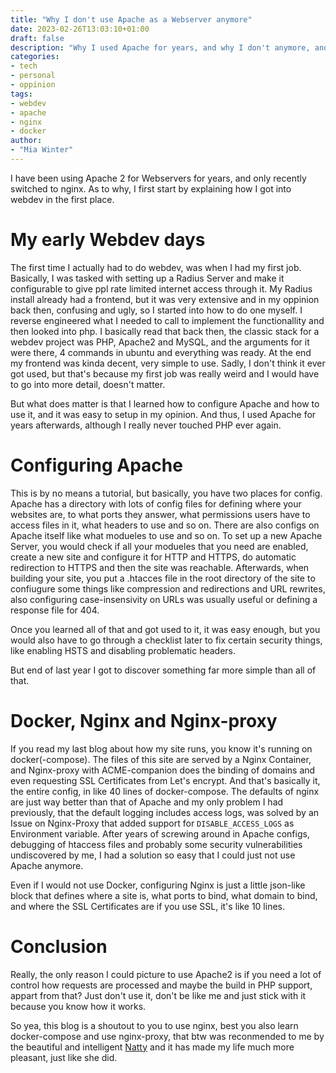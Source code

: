 ```yaml
---
title: "Why I don't use Apache as a Webserver anymore"
date: 2023-02-26T13:03:10+01:00
draft: false
description: "Why I used Apache for years, and why I don't anymore, and you shouldn't too probably"
categories:
- tech
- personal
- oppinion
tags:
- webdev
- apache
- nginx
- docker
author:
- "Mia Winter"
---
```


I have been using Apache 2 for Webservers for years, and only recently switched to nginx. As to why, I first start
by explaining how I got into webdev in the first place.

# My early Webdev days

The first time I actually had to do webdev, was when I had my first job. Basically, I was tasked with setting up a
Radius Server and make it configurable to give ppl rate limited internet access through it. My Radius install already
had a frontend, but it was very extensive and in my oppinion back then, confusing and ugly, so I started into how to
do one myself. I reverse engineered what I needed to call to implement the functionallity and then looked into php.
I basically read that back then, the classic stack for a webdev project was PHP, Apache2 and MySQL, and the arguments
for it were there, 4 commands in ubuntu and everything was ready. At the end my frontend was kinda decent, very simple
to use. Sadly, I don't think it ever got used, but that's because my first job was really weird and I would have to go
into more detail, doesn't matter.

But what does matter is that I learned how to configure Apache and how to use it, and it was easy to setup in my opinion.
And thus, I used Apache for years afterwards, although I really never touched PHP ever again.

# Configuring Apache

This is by no means a tutorial, but basically, you have two places for config. Apache has a directory with lots of config
files for defining where your websites are, to what ports they answer, what permissions users have to access files in it,
what headers to use and so on. There are also configs on Apache itself like what modueles to use and so on. To set up a
new Apache Server, you would check if all your modueles that you need are enabled, create a new site and configure it for
HTTP and HTTPS, do automatic redirection to HTTPS and then the site was reachable. Afterwards, when building your site,
you put a .htacces file in the root directory of the site to confiugure some things like compression and redirections and
URL rewrites, also configuring case-insensivity on URLs was usually useful or defining a response file for 404.

Once you learned all of that and got used to it, it was easy enough, but you would also have to go through a checklist later
to fix certain security things, like enabling HSTS and disabling problematic headers.

But end of last year I got to discover something far more simple than all of that.

# Docker, Nginx and Nginx-proxy

If you read my last blog about how my site runs, you know it's running on docker(-compose). The files of this site are served
by a Nginx Container, and Nginx-proxy with ACME-companion does the binding of domains and even requesting SSL Certificates from
Let's encrypt. And that's basically it, the entire config, in like 40 lines of docker-compose. The defaults of nginx are just
way better than that of Apache and my only problem I had previously, that the default logging includes access logs, was solved
by an Issue on Nginx-Proxy that added support for `DISABLE_ACCESS_LOGS` as Environment variable. After years of screwing around
in Apache configs, debugging of htaccess files and probably some security vulnerabilities undiscovered by me, I had a solution
so easy that I could just not use Apache anymore.

Even if I would not use Docker, configuring Nginx is just a little json-like block that defines where a site is, what ports to
bind, what domain to bind, and where the SSL Certificates are if you use SSL, it's like 10 lines.

# Conclusion

Really, the only reason I could picture to use Apache2 is if you need a lot of control how requests are processed and maybe the
build in PHP support, appart from that? Just don't use it, don't be like me and just stick with it because you know how it works.

So yea, this blog is a shoutout to you to use nginx, best you also learn docker-compose and use nginx-proxy, that btw was reconmended
to me by the beautiful and intelligent [Natty](https://natty.sh) and it has made my life much more pleasant, just like she did.